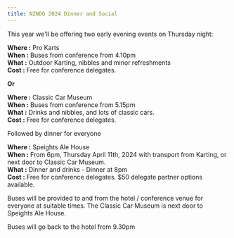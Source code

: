 ```yaml
---
title: NZNOG 2024 Dinner and Social
---
```


This year we'll be offering two early evening events on Thursday night:

**Where :** Pro Karts<br />
**When :** Buses from conference from 4.10pm<br />
**What :** Outdoor Karting, nibbles and minor refreshments<br />
**Cost :** Free for conference delegates.

**Or**

**Where :** Classic Car Museum <br />
**When :** Buses from conference from 5.15pm<br />
**What :** Drinks and nibbles, and lots of classic cars.<br />
**Cost :** Free for conference delegates.


Followed by dinner for everyone


**Where :** Speights Ale House<br />
**When :** From 6pm, Thursday April 11th, 2024 with transport from Karting, or next door to Classic Car Museum.<br />
**What :** Dinner and drinks - Dinner at 8pm<br />
**Cost :** Free for conference delegates. $50 delegate partner options available.

Buses will be provided to and from the hotel / conference venue for everyone at suitable times. The Classic Car Museum is next door to Speights Ale House.

Buses will go back to the hotel from 9.30pm
